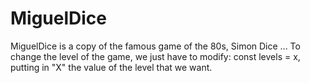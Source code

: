 # MiguelDice
MiguelDice is a copy of the famous game of the 80s, Simon Dice ...
To change the level of the game, we just have to modify: const levels = x,
putting in "X" the value of the level that we want.
